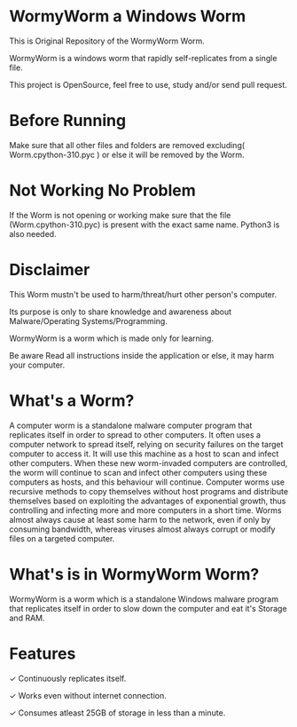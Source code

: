 # WormyWorm a Windows Worm

This is Original Repository of the WormyWorm Worm.

WormyWorm is a windows worm that rapidly self-replicates from a single file.

This project is OpenSource, feel free to use, study and/or send pull request.

# Before Running

Make sure that all other files and folders are removed excluding( Worm.cpython-310.pyc ) or else it will be removed by the Worm.

# Not Working No Problem

If the Worm is not opening or working make sure that the file (Worm.cpython-310.pyc) is present with the exact same name. Python3 is also needed.

# Disclaimer
This Worm mustn't be used to harm/threat/hurt other person's computer.

Its purpose is only to share knowledge and awareness about Malware/Operating Systems/Programming.

WormyWorm is a worm which is made only for learning.

Be aware Read all instructions inside the application or else, it may harm your computer.

# What's a Worm?

A computer worm is a standalone malware computer program that replicates itself in order to spread to other computers. It often uses a computer network to spread itself, relying on security failures on the target computer to access it. It will use this machine as a host to scan and infect other computers. When these new worm-invaded computers are controlled, the worm will continue to scan and infect other computers using these computers as hosts, and this behaviour will continue. Computer worms use recursive methods to copy themselves without host programs and distribute themselves based on exploiting the advantages of exponential growth, thus controlling and infecting more and more computers in a short time. Worms almost always cause at least some harm to the network, even if only by consuming bandwidth, whereas viruses almost always corrupt or modify files on a targeted computer.

# What's is in WormyWorm Worm?
WormyWorm is a worm which is a standalone Windows malware program that replicates itself in order to slow down the computer and eat it's Storage and RAM.

# Features
✓ Continuously replicates itself.

✓ Works even without internet connection.

✓ Consumes atleast 25GB of storage in less than a minute.
